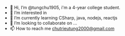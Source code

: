 - 👋 Hi, I’m @tungchu1905, i'm a 4-year college student.
- 👀 I’m interested in 
- 🌱 I’m currently learning CSharp, java, nodejs, reactjs
- 💞️ I’m looking to collaborate on ...
- 📫 How to reach me chutrieutung2000@gmail.com

<!---
tungchu1905/tungchu1905 is a ✨ special ✨ repository because its `README.md` (this file) appears on your GitHub profile.
You can click the Preview link to take a look at your changes.
--->

